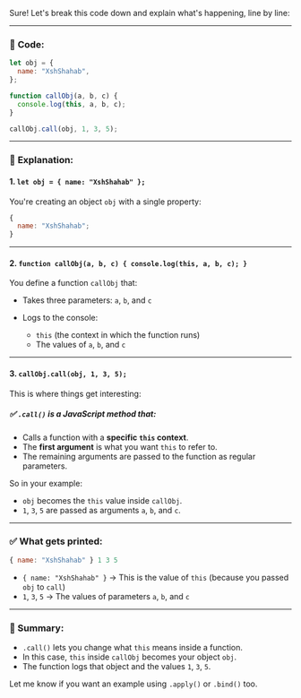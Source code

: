 Sure! Let's break this code down and explain what's happening, line by line:

---

### 🔹 **Code:**

```js
let obj = {
  name: "XshShahab",
};

function callObj(a, b, c) {
  console.log(this, a, b, c);
}

callObj.call(obj, 1, 3, 5);
```

---

### 🔹 **Explanation:**

#### 1. `let obj = { name: "XshShahab" };`

You're creating an object `obj` with a single property:

```js
{
  name: "XshShahab";
}
```

---

#### 2. `function callObj(a, b, c) { console.log(this, a, b, c); }`

You define a function `callObj` that:

- Takes three parameters: `a`, `b`, and `c`
- Logs to the console:

  - `this` (the context in which the function runs)
  - The values of `a`, `b`, and `c`

---

#### 3. `callObj.call(obj, 1, 3, 5);`

This is where things get interesting:

##### ✅ `.call()` is a JavaScript method that:

- Calls a function with a **specific `this` context**.
- The **first argument** is what you want `this` to refer to.
- The remaining arguments are passed to the function as regular parameters.

So in your example:

- `obj` becomes the `this` value inside `callObj`.
- `1`, `3`, `5` are passed as arguments `a`, `b`, and `c`.

---

### ✅ **What gets printed:**

```js
{ name: "XshShahab" } 1 3 5
```

- `{ name: "XshShahab" }` → This is the value of `this` (because you passed `obj` to `call`)
- `1`, `3`, `5` → The values of parameters `a`, `b`, and `c`

---

### 🧠 Summary:

- `.call()` lets you change what `this` means inside a function.
- In this case, `this` inside `callObj` becomes your object `obj`.
- The function logs that object and the values `1`, `3`, `5`.

Let me know if you want an example using `.apply()` or `.bind()` too.
